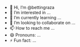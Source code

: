 - 👋 Hi, I’m @bettingraza
- 👀 I’m interested in ...
- 🌱 I’m currently learning ...
- 💞️ I’m looking to collaborate on ...
- 📫 How to reach me ...
- 😄 Pronouns: ...
- ⚡ Fun fact: ...

<!---
bettingraza/bettingraza is a ✨ special ✨ repository because its `README.md` (this file) appears on your GitHub profile.
You can click the Preview link to take a look at your changes.
--->
